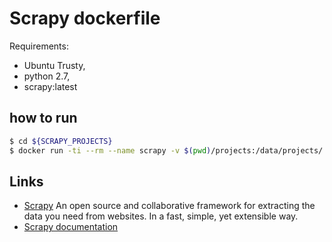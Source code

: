 # Scrapy dockerfile

Requirements:

- Ubuntu Trusty, 
- python 2.7, 
- scrapy:latest

## how to run

```sh
$ cd ${SCRAPY_PROJECTS}
$ docker run -ti --rm --name scrapy -v $(pwd)/projects:/data/projects/ scrapy 
```

## Links

- [Scrapy](http://scrapy.org/) An open source and collaborative framework for extracting the data you need from websites. In a fast, simple, yet extensible way. 
- [Scrapy documentation](http://scrapy.org/doc/)


